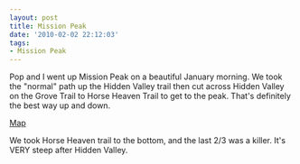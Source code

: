 ```yaml
---
layout: post
title: Mission Peak
date: '2010-02-02 22:12:03'
tags:
- Mission Peak
---
```


Pop and I went up Mission Peak on a beautiful January morning. We took the "normal" path up the Hidden Valley trail then cut across Hidden Valley on the Grove Trail to Horse Heaven Trail to get to the peak. That's definitely the best way up and down.

[Map](http://www.ebparks.org/files/Mission_Peak_map.pdf)

We took Horse Heaven trail to the bottom, and the last 2/3 was a killer. It's VERY steep after Hidden Valley.
